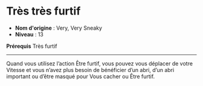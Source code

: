 # Très très furtif

 * **Nom d'origine** : Very, Very Sneaky
 * **Niveau** : 13


<p><strong>Prérequis</strong> Très furtif</p>
<hr>
<p>Quand vous utilisez l’action Être furtif, vous pouvez vous déplacer de votre Vitesse et vous n’avez plus besoin de bénéficier d’un abri, d’un abri important ou d’être masqué pour Vous cacher ou Être furtif.</p>
